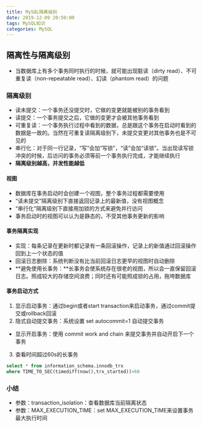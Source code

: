 ```yaml
---
title: MySQL隔离级别
date: 2019-12-09 20:50:00
tags: MySQL知识
categories: MySQL
---
```


## 隔离性与隔离级别
- 当数据库上有多个事务同时执行的时候，就可能出现脏读（dirty read）、不可重复读（non-repeatable read）、幻读（phantom read）的问题

### 隔离级别
- 读未提交：一个事务还没提交时，它做的变更就能被别的事务看到
- 读提交：一个事务提交之后，它做的变更才会被其他事务看到
- 可重复读：一个事务执行过程中看到的数据，总是跟这个事务在启动时看到的数据是一致的。当然在可重复读隔离级别下，未提交变更对其他事务也是不可见的
- 串行化：对于同一行记录，“写”会加“写锁”，“读”会加“读锁”。当出现读写锁冲突的时候，后访问的事务必须等前一个事务执行完成，才能继续执行
- **隔离级别越高，并发性能越低**

#### 视图
- 数据库在事务启动时会创建一个视图，整个事务过程都需要使用
- “读未提交”隔离级别下直接返回记录上的最新值，没有视图概念
- “串行化”隔离级别下直接用加锁的方式来避免并行访问
- 事务启动时的视图可以认为是静态的，不受其他事务更新的影响

#### 事务隔离实现
- 实现：每条记录在更新时都记录有一条回滚操作，记录上的新值通过回滚操作回到上一个状态的值
- 回滚日志删除：系统判断没有比当前回滚日志更早的视图时自动删除
- **避免使用长事务：**长事务会使系统存在很老的视图，所以会一直保留回滚日志。照成较大的存储空间浪费；同时还有可能照成锁的占用，拖垮数据库

#### 事务启动方式
1. 显示启动事务：通过begin或者start transaction来启动事务，通过commit提交或rollback回滚
2. 隐式自动提交事务：系统设置 set autocommit=1 自动提交事务
  - 显示开启事务：使用 commit work and chain 来提交事务并自动开启下一个事务
3. 查看时间超过60s的长事务
```sql
select * from information_schema.innodb_trx
where TIME_TO_SEC(timediff(now(),trx_started))>60
```

### 小结
- 参数：transaction_isolation：查看数据库当前隔离状态
- 参数：MAX_EXECUTION_TIME：set MAX_EXECUTION_TIME来设置事务最大执行时间
